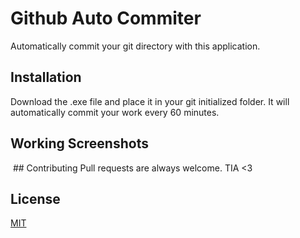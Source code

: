 # Github Auto Commiter

Automatically commit your git directory with this application.

## Installation

Download the .exe file and place it in your git initialized folder. It will automatically commit your work every 60 minutes.
## Working Screenshots
<img href="assets/ss1">
## Contributing
Pull requests are always welcome. TIA <3


## License
[MIT](https://choosealicense.com/licenses/mit/)
